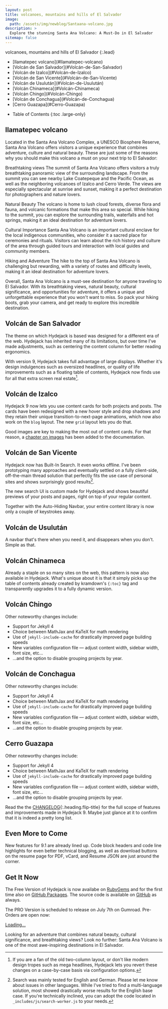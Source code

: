 ```yaml
---
layout: post
title: volcanoes, mountains and hills of El Salvador
image:
  path: /assets/img/newblog/Santaana-volcano.jpg
description: >
  Explore the stunning Santa Ana Volcano: A Must-Do in El Salvador
sitemap: false
---
```

volcanoes, mountains and hills of El Salvador
{:.lead}

<ul><li>[Ilamatepec volcano](#Ilamatepec-volcano)</li><li>[Volcán de San Salvador](#Volcán-de-San-Salvador)</li><li>[Volcán de Izalco](#Volcán-de-Izalco)</li><li>[Volcán de San Vicente](#Volcán-de-San-Vicente)</li><li>[Volcán de Usulután](#Volcán-de-Usulután)</li><li>[Volcán Chinameca](#Volcán-Chinameca)</li><li>[Volcán Chingo](#Volcán-Chingo)</li><li>[Volcán de Conchagua](#Volcán-de-Conchagua)</li><li>[Cerro Guazapa](#Cerro-Guazapa)</li></ul>

- Table of Contents
{:toc .large-only}

## Ilamatepec volcano

Located in the Santa Ana Volcano Complex, a UNESCO Biosphere Reserve, Santa Ana Volcano offers visitors a unique experience that combines adventure, culture and natural beauty. These are just some of the reasons why you should make this volcano a must on your next trip to El Salvador:

Breathtaking views
The summit of Santa Ana Volcano offers visitors a truly breathtaking panoramic view of the surrounding landscape. From the summit you can see nearby Lake Coatepeque and the Pacific Ocean, as well as the neighboring volcanoes of Izalco and Cerro Verde. The views are especially spectacular at sunrise and sunset, making it a perfect destination for photographers and nature lovers.

Natural Beauty
The volcano is home to lush cloud forests, diverse flora and fauna, and volcanic formations that make this area so special. While hiking to the summit, you can explore the surrounding trails, waterfalls and hot springs, making it an ideal destination for adventure lovers.

Cultural Importance
Santa Ana Volcano is an important cultural enclave for the local indigenous communities, who consider it a sacred place for ceremonies and rituals. Visitors can learn about the rich history and culture of the area through guided tours and interaction with local guides and community members.

Hiking and Adventure
The hike to the top of Santa Ana Volcano is challenging but rewarding, with a variety of routes and difficulty levels, making it an ideal destination for adventure lovers.

Overall, Santa Ana Volcano is a must-see destination for anyone traveling to El Salvador. With its breathtaking views, natural beauty, cultural significance, and opportunities for adventure, it offers a unique and unforgettable experience that you won't want to miss. So pack your hiking boots, grab your camera, and get ready to explore this incredible destination.


## Volcán de San Salvador

The theme on which Hydejack is based was designed for a different era of the web. Hydejack has inherited many of its limitations, but over time I've made adjustments, such as centering the content column for better reading ergonomics.

With version 9, Hydejack takes full advantage of large displays. Whether it's design indulgences such as oversized headlines, or quality of life improvements such as a floating table of contents, Hydejack now finds use for all that extra screen real estate[^1].

## Volcán de Izalco

Hydejack 9 now lets you use content cards for both projects and posts.
The cards have been redesigned with a new hover style and drop shadows and they retain their unique transition-to-next-page animations, which now also work on the `blog` layout. The new `grid` layout lets you do that.

Good images are key to making the most out of content cards. For that reason, a [chapter on images](../../docs/basics.md#adding-images) has been added to the documentation.

## Volcán de San Vicente

Hydejack now has Built-In Search. It even works offline. I've been prototyping many approaches and eventually settled on a fully client-side, off-the-main thread solution that perfectly fits the use case of personal sites and shows surprisingly good results[^2].

The new search UI is custom made for Hydejack and shows beautiful previews of your posts and pages, right on top of your regular content.

Together with the Auto-Hiding Navbar, your entire content library is now only a couple of keystrokes away.

## Volcán de Usulután

A navbar that's there when you need it, and disappears when you don't. Simple as that.

## Volcán Chinameca

Already a staple on so many sites on the web, this pattern is now also available in Hydejack.
What's unique about it is that it simply picks up the table of contents already created by kramdown's `{:toc}` tag and transparently upgrades it to a fully dynamic version.

## Volcán Chingo

Other noteworthy changes include:
- Support for Jekyll 4
- Choice between MathJax and KaTeX for math rendering
- Use of `jekyll-include-cache` for drastically improved page building speeds
- New variables configuration file — adjust content width, sidebar width, font size, etc...
- ...and the option to disable grouping projects by year.

## Volcán de Conchagua

Other noteworthy changes include:
- Support for Jekyll 4
- Choice between MathJax and KaTeX for math rendering
- Use of `jekyll-include-cache` for drastically improved page building speeds
- New variables configuration file — adjust content width, sidebar width, font size, etc...
- ...and the option to disable grouping projects by year.

## Cerro Guazapa

Other noteworthy changes include:
- Support for Jekyll 4
- Choice between MathJax and KaTeX for math rendering
- Use of `jekyll-include-cache` for drastically improved page building speeds
- New variables configuration file — adjust content width, sidebar width, font size, etc...
- ...and the option to disable grouping projects by year.

Read the the [CHANGELOG](../../CHANGELOG.md){:.heading.flip-title} for the full scope of features and improvements made in Hydejack 9.
Maybe just glance at it to confirm that it is indeed a pretty long list.

## Even More to Come

New features for 9.1 are already lined up. Code block headers and code line highlights for even better technical blogging, as well as download buttons on the resume page for PDF, vCard, and Resume JSON are just around the corner.

## Get It Now
The Free Version of Hydejack is now availabe on [RubyGems](https://rubygems.org/gems/jekyll-theme-hydejack)
and for the first time also on [GitHub Packages](https://github.com/hydecorp/hydejack/packages).
The source code is available on [GitHub](https://github.com/hydecorp/hydejack) as always.

The PRO Version is scheduled to release on July 7th on Gumroad. Pre-Orders are open now:

<div class="gumroad-product-embed" data-gumroad-product-id="nuOluY"><a href="https://gumroad.com/l/nuOluY">Loading…</a></div>



[^1]: If you are a fan of the old two-column layout, or don't like modern design tropes such as mega headlines, Hydejack lets you revert these changes on a case-by-case basis via configuration options.

[^2]:
      Search was mainly tested for English and German. Please let me know about issues in other languages.
      While I've tried to find a multi-language solution, most showed drastically worse  results for the English base case.
      If you're technically inclined, you can adopt the code located in `_includes/js/search-worker.js` to your needs.

Looking for an adventure that combines natural beauty, cultural significance, and breathtaking views?
Look no further: Santa Ana Volcano is one of the most awe-inspiring destinations in El Salvador.
